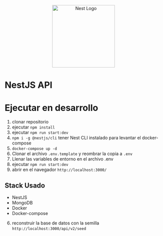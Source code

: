 <p align="center">
  <a href="http://nestjs.com/" target="blank"><img src="https://nestjs.com/img/logo-small.svg" width="200" alt="Nest Logo" /></a>
</p>

[circleci-image]: https://img.shields.io/circleci/build/github/nestjs/nest/master?token=abc123def456
[circleci-url]: https://circleci.com/gh/nestjs/nest
# NestJS API
# Ejecutar en desarrollo
1. clonar repositorio
2. ejecutar `npm install`
3. ejecutar `npm run start:dev`
4. `npm i -g @nestjs/cli`
tener Nest CLI instalado para levantar el docker-compose
4. `docker-compose up -d`
5. Clonar el archivo ```.env.template```  y reombrar la copia a ```.env```
6. Llenar las variables de entorno en el archivo .env
7. ejecutar `npm run start:dev`
5. abrir en el navegador `http://localhost:3000/`

## Stack Usado
- NestJS
- MongoDB
- Docker
- Docker-compose

6. reconstruir la base de datos con la semilla 
 `http://localhost:3000/api/v2/seed`

